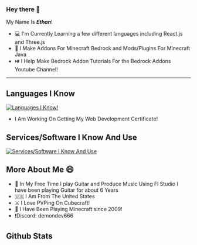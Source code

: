 ### Hey there 👋

My Name Is ***Ethan***!

- 💻 I'm Currently Learning a few different languages including React.js and Three.js
- 🌳 I Make Addons For Minecraft Bedrock and Mods/Plugins For Minecraft Java
- ⏯️ I Help Make Bedrock Addon Tutorials For the Bedrock Addons Youtube Channel!

---------------------------------------------------------------------------------------
## Languages I Know

[![Languages I Know!](https://skillicons.dev/icons?i=js,html,css,nodejs,react,threejs)](https://skillicons.dev)

- I Am Working On Getting My Web Development Certificate!


## Services/Software I Know And Use

[![Services/Software I Know And Use](https://skillicons.dev/icons?i=mysql,discord,vscode,blender,idea)](https://skillicons.dev)


## More About Me 😄

- 🎸 In My Free Time I play Guitar and Produce Music Using Fl Studio I have been playing Guitar for about 6 Years
- 🇺🇸 I Am From The United States
- ⚔️ I Love PVPing On Cubecraft!
- 🌲 I Have Been Playing Minecraft since 2009!
- ❗Discord: demondev666

## Github Stats

